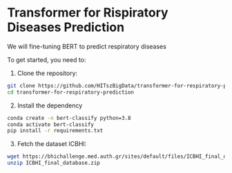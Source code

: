 # Transformer for Rispiratory Diseases Prediction

We will fine-tuning BERT to predict respiratory diseases

To get started, you need to:
1. Clone the repository:
```sh
git clone https://github.com/HITszBigData/transformer-for-respiratory-prediction.git
cd transformer-for-respiratory-prediction
```
2. Install the dependency
```sh
conda create -n bert-classify python=3.8
conda activate bert-classify
pip install -r requirements.txt
```
3. Fetch the dataset ICBHI:
```sh
wget https://bhichallenge.med.auth.gr/sites/default/files/ICBHI_final_database/ICBHI_final_database.zip --no-check-certificate
unzip ICBHI_final_database.zip
```